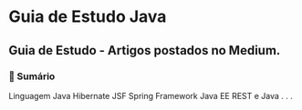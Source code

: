 # Guia de Estudo Java
## Guia de Estudo - Artigos postados no Medium.

### 🚩 Sumário
Linguagem Java
Hibernate
JSF
Spring Framework
Java EE
REST e Java
.
.
.

